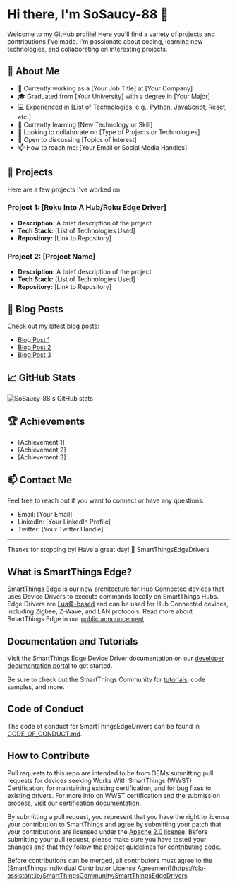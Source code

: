 # Hi there, I'm SoSaucy-88 👋

Welcome to my GitHub profile! Here you'll find a variety of projects and contributions I've made. I'm passionate about coding, learning new technologies, and collaborating on interesting projects.

## 🌟 About Me
- 💼 Currently working as a [Your Job Title] at [Your Company]
- 🎓 Graduated from [Your University] with a degree in [Your Major]
- 💻 Experienced in [List of Technologies, e.g., Python, JavaScript, React, etc.]
- 🌱 Currently learning [New Technology or Skill]
- 👯 Looking to collaborate on [Type of Projects or Technologies]
- 🤔 Open to discussing [Topics of Interest]
- 📫 How to reach me: [Your Email or Social Media Handles]

## 🚀 Projects
Here are a few projects I've worked on:

### Project 1: [Roku Into A Hub/Roku Edge Driver]
- **Description:** A brief description of the project.
- **Tech Stack:** [List of Technologies Used]
- **Repository:** [Link to Repository]

### Project 2: [Project Name]
- **Description:** A brief description of the project.
- **Tech Stack:** [List of Technologies Used]
- **Repository:** [Link to Repository]

## 📝 Blog Posts
Check out my latest blog posts:

- [Blog Post 1](#)
- [Blog Post 2](#)
- [Blog Post 3](#)

## 📈 GitHub Stats
![SoSaucy-88's GitHub stats](https://github-readme-stats.vercel.app/api?username=SoSaucy-88&show_icons=true&theme=radical)

## 🏆 Achievements
- [Achievement 1]
- [Achievement 2]
- [Achievement 3]

## 📫 Contact Me
Feel free to reach out if you want to connect or have any questions:

- Email: [Your Email]
- LinkedIn: [Your LinkedIn Profile]
- Twitter: [Your Twitter Handle]

---

Thanks for stopping by! Have a great day! 
🤘
SmartThingsEdgeDrivers

## What is SmartThings Edge?

SmartThings Edge is our new architecture for Hub Connected devices that uses Device Drivers to execute commands locally on SmartThings Hubs. Edge Drivers are [Lua©-based](https://www.lua.org/) and can be used for Hub Connected devices, including Zigbee, Z-Wave, and LAN protocols. Read more about SmartThings Edge in our [public announcement](https://developer.samsung.com/smartthings/blog/en-us/2021/08/19/new-smartthings-edge-for-devices-and-automations?mc_cid=aac4089a1b&mc_eid=c15e37816a).

## Documentation and Tutorials

Visit the SmartThings Edge Device Driver documentation on our [developer documentation portal](https://developer.smartthings.com/docs/devices/hub-connected/get-started) to get started.

Be sure to check out the SmartThings Community for [tutorials](https://community.smartthings.com/c/developer-programs/tutorials/103), code samples, and more.

## Code of Conduct

The code of conduct for SmartThingsEdgeDrivers can be found in
[CODE_OF_CONDUCT.md](CODE_OF_CONDUCT.md).

## How to Contribute

Pull requests to this repo are intended to be from OEMs submitting pull requests for devices seeking Works With SmartThings (WWST) Certification, for maintaining existing certification, and for bug fixes to existing drivers. For more info on WWST certification and the submission process, visit our [certification documentation](https://developer.smartthings.com/docs/devices/hub-connected/certify-your-device).

By submitting a pull request, you represent that you have the right to
license your contribution to SmartThings and agree by submitting your patch that
your contributions are licensed under the [Apache 2.0 license](LICENSE). Before
submitting your pull request, please make sure you have tested your changes and that
they follow the project guidelines for [contributing code](https://developer.smartthings.com/docs/devices/hub-connected/certify-your-device#code-formatting-and-submission-criteria).

Before contributions can be merged, all contributors must agree to the [SmartThings
Individual Contributor License
Agreement](https://cla-assistant.io/SmartThingsCommunity/SmartThingsEdgeDrivers
